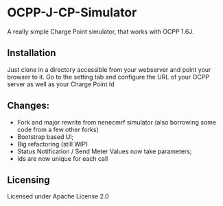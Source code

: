 # OCPP-J-CP-Simulator
A really simple Charge Point simulator, that works with OCPP 1.6J.

## Installation
Just clone in a directory accessible from your webserver and point your browser to it.
Go to the setting tab and configure the URL of your OCPP server as well as your Charge Point Id

## Changes:
* Fork and major rewrite from nenecmrf simulator (also borrowing some code from a few other forks)
* Bootstrap based UI;
* Big refactoring (still WIP)
* Status Notification / Send Meter Values now take parameters;
* Ids are now unique for each call

## Licensing
Licensed under Apache License 2.0

